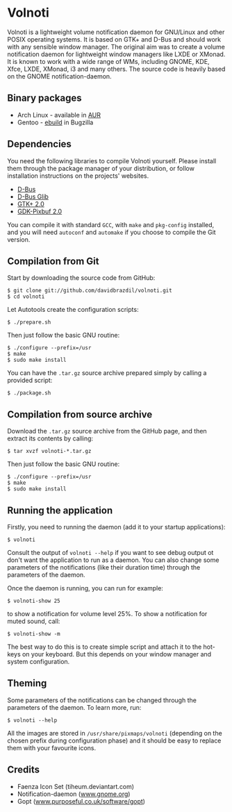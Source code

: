 Volnoti
=========

Volnoti is a lightweight volume notification daemon for GNU/Linux and
other POSIX operating systems. It is based on GTK+ and D-Bus and should
work with any sensible window manager. The original aim was to create
a volume notification daemon for lightweight window managers like LXDE 
or XMonad. It is known to work with a wide range of WMs, including 
GNOME, KDE, Xfce, LXDE, XMonad, i3 and many others. The source code
is heavily based on the GNOME notification-daemon.

Binary packages
---------------

 - Arch Linux - available in [AUR](https://aur.archlinux.org/packages.php?ID=55159)
 - Gentoo - [ebuild](https://bugs.gentoo.org/show_bug.cgi?id=395595) in Bugzilla

Dependencies
------------

You need the following libraries to compile Volnoti yourself. Please 
install them through the package manager of your distribution, or follow
installation instructions on the projects' websites.

 - [D-Bus](http://dbus.freedesktop.org)
 - [D-Bus Glib](http://dbus.freedesktop.org/releases/dbus-glib)
 - [GTK+ 2.0](http://www.gtk.org)
 - [GDK-Pixbuf 2.0](http://www.gtk.org)

You can compile it with standard `GCC`, with `make` and `pkg-config` 
installed, and you will need `autoconf` and `automake` if you choose 
to compile the Git version.

Compilation from Git
--------------------

Start by downloading the source code from GitHub:

    $ git clone git://github.com/davidbrazdil/volnoti.git
    $ cd volnoti

Let Autotools create the configuration scripts:

    $ ./prepare.sh
    
Then just follow the basic GNU routine:

    $ ./configure --prefix=/usr
    $ make
    $ sudo make install
    
You can have the `.tar.gz` source archive prepared simply by calling 
a provided script:

    $ ./package.sh

Compilation from source archive
-------------------------------

Download the `.tar.gz` source archive from the GitHub page, and then
extract its contents by calling:

    $ tar xvzf volnoti-*.tar.gz

Then just follow the basic GNU routine:

    $ ./configure --prefix=/usr
    $ make
    $ sudo make install

Running the application
-----------------------

Firstly, you need to running the daemon (add it to your startup 
applications):

    $ volnoti

Consult the output of `volnoti --help` if you want to see debug output
ot don't want the application to run as a daemon. You can also change
some parameters of the notifications (like their duration time) through 
the parameters of the daemon.

Once the daemon is running, you can run for example:

    $ volnoti-show 25
    
to show a notification for volume level 25%. To show a notification for
muted sound, call:
    
    $ volnoti-show -m
    
The best way to do this is to create simple script and attach it to 
the hot-keys on your keyboard. But this depends on your window manager
and system configuration.

Theming
-------

Some parameters of the notifications can be changed through the 
parameters of the daemon. To learn more, run:
    
    $ volnoti --help

All the images are stored in `/usr/share/pixmaps/volnoti` (depending
on the chosen prefix during configuration phase) and it should be
easy to replace them with your favourite icons.

Credits
-------

 - Faenza Icon Set (tiheum.deviantart.com)
 - Notification-daemon (www.gnome.org)
 - Gopt (www.purposeful.co.uk/software/gopt)
